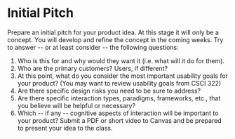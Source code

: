 # Initial Pitch

Prepare an initial pitch for your product idea. At this stage it will only be a concept. You will develop and refine the concept in the coming weeks. Try to answer -- or at least consider -- the following questions:

1. Who is this for and why would they want it (i.e. what will it do for them).
2. Who are the primary customers? Users, if different?
3. At this point, what do you consider the most important usability goals for your product? (You may want to review usability goals from CSCI 322)
4. Are there specific design risks you need to be sure to address?
5. Are there specific interaction types, paradigms, frameworks, etc., that you believe will be helpful or necessary?
6. Which -- if any -- cognitive aspects of interaction will be important to your product? Submit a PDF or short video to Canvas and be prepared to present your idea to the class.
